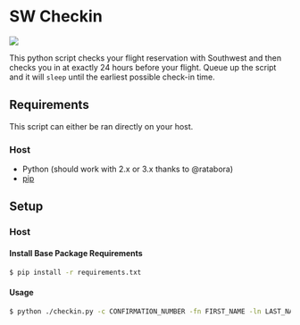 # SW Checkin

![](http://www.southwest-heart.com/img/heart/heart_1.jpg)

This python script checks your flight reservation with Southwest and then checks you in at exactly 24 hours before your flight.  Queue up the script and it will `sleep` until the earliest possible check-in time.

## Requirements

This script can either be ran directly on your host.

### Host

* Python (should work with 2.x or 3.x thanks to @ratabora)
* [pip](https://pypi.python.org/pypi/pip)


## Setup

### Host

#### Install Base Package Requirements

```bash
$ pip install -r requirements.txt
```

#### Usage

```bash
$ python ./checkin.py -c CONFIRMATION_NUMBER -fn FIRST_NAME -ln LAST_NAME
```

